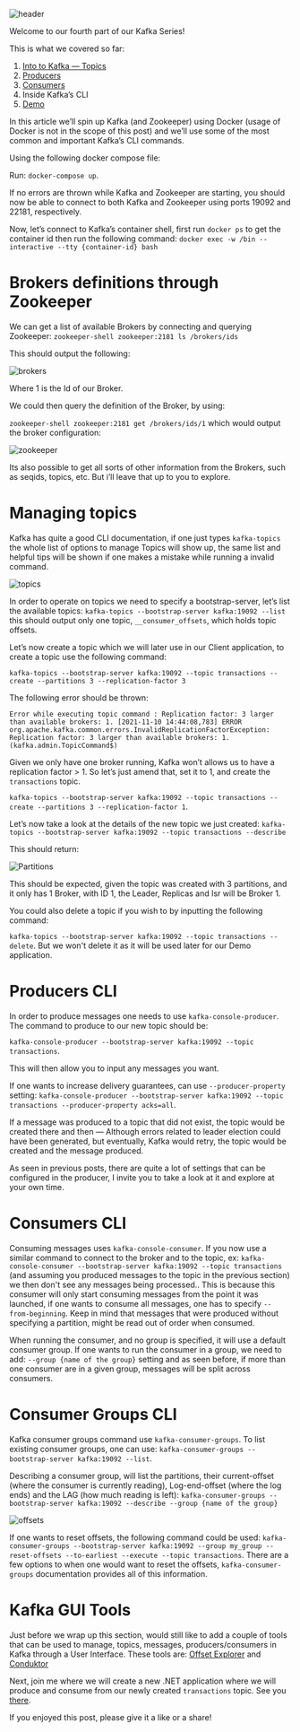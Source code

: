 ![header](https://miro.medium.com/v2/resize:fit:770/1*y-8NaBH83BMBjuzDj40SVw.jpeg)

Welcome to our fourth part of our Kafka Series!

This is what we covered so far:

1. [Into to Kafka — Topics](https://medium.com/@marcio.duarte89/intro-to-kafka-1c62e4a6d1e1)  
2. [Producers](https://medium.com/@marcio.duarte89/producers-3241ed906f0a)  
3. [Consumers](https://medium.com/@marcio.duarte89/consumers-c21fb73a84af)  
4. Inside Kafka’s CLI  
5. [Demo](https://medium.com/@marcio.duarte89/kafka-net-demo-8f42f83b89cb)

In this article we’ll spin up Kafka (and Zookeeper) using Docker (usage of Docker is not in the scope of this post) and we’ll use some of the most common and important Kafka’s CLI commands.

Using the following docker compose file:

Run: `docker-compose up`.

If no errors are thrown while Kafka and Zookeeper are starting, you should now be able to connect to both Kafka and Zookeeper using ports 19092 and 22181, respectively.

Now, let’s connect to Kafka’s container shell, first run `docker ps` to get the container id then run the following command: `docker exec -w /bin --interactive --tty {container-id} bash`

# Brokers definitions through Zookeeper

We can get a list of available Brokers by connecting and querying Zookeeper: `zookeeper-shell zookeeper:2181 ls /brokers/ids`

This should output the following:

![brokers](https://miro.medium.com/v2/resize:fit:521/0*oxD5XCbEFjd1Rz9n)

Where 1 is the Id of our Broker.

We could then query the definition of the Broker, by using:

`zookeeper-shell zookeeper:2181 get /brokers/ids/1` which would output the broker configuration:

![zookeeper](https://miro.medium.com/v2/resize:fit:770/0*Fxxzi022tfaYcR_g)

Its also possible to get all sorts of other information from the Brokers, such as seqids, topics, etc. But i’ll leave that up to you to explore.

# Managing topics

Kafka has quite a good CLI documentation, if one just types `kafka-topics` the whole list of options to manage Topics will show up, the same list and helpful tips will be shown if one makes a mistake while running a invalid command.

![topics](https://miro.medium.com/v2/resize:fit:733/0*9dI9D4vhC3iB2MyC)

In order to operate on topics we need to specify a bootstrap-server, let’s list the available topics: `kafka-topics --bootstrap-server kafka:19092 --list` this should output only one topic, `__consumer_offsets`, which holds topic offsets.

Let’s now create a topic which we will later use in our Client application, to create a topic use the following command:

`kafka-topics --bootstrap-server kafka:19092 --topic transactions --create --partitions 3 --replication-factor 3`

The following error should be thrown:

`Error while executing topic command : Replication factor: 3 larger than available brokers: 1. [2021-11-10 14:44:08,783] ERROR org.apache.kafka.common.errors.InvalidReplicationFactorException: Replication factor: 3 larger than available brokers: 1. (kafka.admin.TopicCommand$)`

Given we only have one broker running, Kafka won’t allows us to have a replication factor &gt; 1. So let’s just amend that, set it to 1, and create the `transactions` topic.

`kafka-topics --bootstrap-server kafka:19092 --topic transactions --create --partitions 3 --replication-factor 1`.

Let’s now take a look at the details of the new topic we just created: `kafka-topics --bootstrap-server kafka:19092 --topic transactions --describe`

This should return:

![Partitions](https://miro.medium.com/v2/resize:fit:770/0*MvTQac1646TaKb8b)

This should be expected, given the topic was created with 3 partitions, and it only has 1 Broker, with ID 1, the Leader, Replicas and Isr will be Broker 1.

You could also delete a topic if you wish to by inputting the following command:

`kafka-topics --bootstrap-server kafka:19092 --topic transactions --delete`. But we won't delete it as it will be used later for our Demo application.

# Producers CLI

In order to produce messages one needs to use `kafka-console-producer`. The command to produce to our new topic should be:

`kafka-console-producer --bootstrap-server kafka:19092 --topic transactions`.

This will then allow you to input any messages you want.

If one wants to increase delivery guarantees, can use `--producer-property` setting: `kafka-console-producer --bootstrap-server kafka:19092 --topic transactions --producer-property acks=all`.

If a message was produced to a topic that did not exist, the topic would be created there and then — Although errors related to leader election could have been generated, but eventually, Kafka would retry, the topic would be created and the message produced.

As seen in previous posts, there are quite a lot of settings that can be configured in the producer, I invite you to take a look at it and explore at your own time.

# Consumers CLI

Consuming messages uses `kafka-console-consumer`. If you now use a similar command to connect to the broker and to the topic, ex: `kafka-console-consumer --bootstrap-server kafka:19092 --topic transactions` (and assuming you produced messages to the topic in the previous section) we then don't see any messages being processed.. This is because this consumer will only start consuming messages from the point it was launched, if one wants to consume all messages, one has to specify `--from-beginning`. Keep in mind that messages that were produced without specifying a partition, might be read out of order when consumed.

When running the consumer, and no group is specified, it will use a default consumer group. If one wants to run the consumer in a group, we need to add: `--group {name of the group}` setting and as seen before, if more than one consumer are in a given group, messages will be split across consumers.

# Consumer Groups CLI

Kafka consumer groups command use `kafka-consumer-groups`. To list existing consumer groups, one can use: `kafka-consumer-groups --bootstrap-server kafka:19092 --list`.

Describing a consumer group, will list the partitions, their current-offset (where the consumer is currently reading), Log-end-offset (where the log ends) and the LAG (how much reading is left): `kafka-consumer-groups --bootstrap-server kafka:19092 --describe --group {name of the group}`

![offsets](https://miro.medium.com/v2/resize:fit:770/0*Ws6R9zcu6oSezyt1)

If one wants to reset offsets, the following command could be used: `kafka-consumer-groups --bootstrap-server kafka:19092 --group my_group --reset-offsets --to-earliest --execute --topic transactions`. There are a few options to when one would want to reset the offsets, `kafka-consumer-groups` documentation provides all of this information.

# Kafka GUI Tools

Just before we wrap up this section, would still like to add a couple of tools that can be used to manage, topics, messages, producers/consumers in Kafka through a User Interface. These tools are: [Offset Explorer](https://www.kafkatool.com/download.html) and [Conduktor](https://www.conduktor.io/)

Next, join me where we will create a new .NET application where we will produce and consume from our newly created `transactions` topic. See you [there](https://medium.com/@marcio.duarte89/kafka-net-demo-8f42f83b89cb).

If you enjoyed this post, please give it a like or a share!